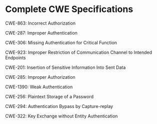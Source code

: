

# Complete CWE Specifications

CWE-863: Incorrect Authorization

CWE-287: Improper Authentication

CWE-306: Missing Authentication for Critical Function

CWE-923: Improper Restriction of Communication Channel to Intended Endpoints

CWE-201: Insertion of Sensitive Information Into Sent Data

CWE-285: Improper Authorization

CWE-1390: Weak Authentication

CWE-256: Plaintext Storage of a Password

CWE-294: Authentication Bypass by Capture-replay

CWE-322: Key Exchange without Entity Authentication